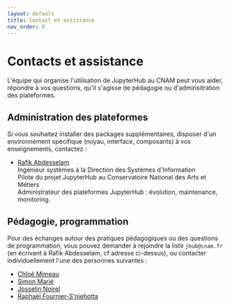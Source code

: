 ```yaml
---
layout: default
title: Contact et assistance
nav_order: 9
---
```


# Contacts et assistance

L'équipe qui organise l'utilisation de JupyterHub au CNAM peut vous aider,
répondre à vos questions, qu'il s'agisse de pédagogie ou d'adminsitration des plateformes.

## Administration des plateformes 

Si vous souhaitez installer des packages supplémentaires, disposer d'un environnement spécifique
(noyau, interface, composants) à vos enseignements, contactez :

* [Rafik Abdesselam][rafik]<br/>
Ingénieur systèmes à la Direction des Systèmes d'Information<br/>
Pilote du projet JupyterHub au Conservatoire National des Arts et Métiers<br/>
Administrateur des plateformes JupyterHub : évolution, maintenance, monitoring.<br/>


[rafik]: mailto:rafik.abdesselam@cnam.fr?subject=[JupyterHub]

## Pédagogie, programmation

Pour des échanges autour des pratiques pédagogiques ou des questions de
programmation, vous pouvez demander à rejoindre la liste `jhub@cnam.fr` (en
écrivant à Rafik Abdesselam, cf adresse ci-dessus), ou
contacter individuellement l'une des personnes suivantes :

* [Chloé Mimeau][chloe]
* [Simon Marié][simon]
* [Josselin Noirel][josselin]
* [Raphaël Fournier-S'niehotta][raphael]

[chloe]: mailto:chloe.mimeau@lecnam.net?subject=[JupyterHub]
[simon]: mailto:simon.marie@lecnam.net?subject=[JupyterHub]
[josselin]: mailto:josselin.noirel@lecnam.net?subject=[JupyterHub]
[raphael]: mailto:raphael.fourniersniehotta@lecnam.net?subject=[JupyterHub]
